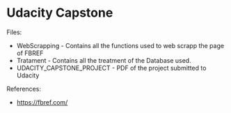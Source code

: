 # Udacity Capstone
Files:

* WebScrapping - Contains all the functions used to web scrapp the page of FBREF
* Tratament - Contains all the treatment of the Database used.
* UDACITY_CAPSTONE_PROJECT - PDF of the project submitted to Udacity


References:

* https://fbref.com/
